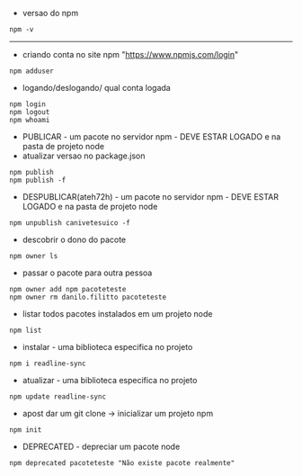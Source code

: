 - versao do npm
````
npm -v
````
---
- criando conta no site npm "https://www.npmjs.com/login"
````
npm adduser
````

- logando/deslogando/ qual conta logada
````
npm login
npm logout
npm whoami
````

- PUBLICAR - um pacote no servidor npm - DEVE ESTAR LOGADO e na pasta de projeto node
- atualizar versao no package.json
````
npm publish
npm publish -f
````

- DESPUBLICAR(ateh72h) - um pacote no servidor npm - DEVE ESTAR LOGADO e na pasta de projeto node
````
npm unpublish canivetesuico -f
````

- descobrir o dono do pacote
````
npm owner ls
````

- passar o pacote para outra pessoa
````
npm owner add npm pacoteteste
npm owner rm danilo.filitto pacoteteste
````

- listar todos pacotes instalados em um projeto node
````
npm list
````

- instalar - uma biblioteca especifica no projeto
````
npm i readline-sync
````

- atualizar - uma biblioteca especifica no projeto
````
npm update readline-sync
````

- apost dar um git clone -> inicializar um projeto npm
````
npm init
````

- DEPRECATED - depreciar um pacote node
````
npm deprecated pacoteteste "Não existe pacote realmente"
````
